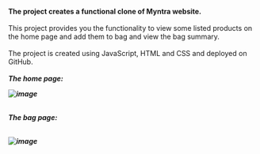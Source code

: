 <b> The project creates a functional clone of Myntra website.</b>
<br>
<br>
This project provides you the functionality to view some listed products on the home page and add them to bag and view the bag summary.
<br>
<br>
The project is created using JavaScript, HTML and CSS and deployed on GitHub.
<br>
<br>
<b> <i>The home page:<b> <i>
<br>

![image](https://github.com/aakragarwal/Myntra-Project/assets/106238858/60b1a5b5-a8bd-45bc-8ca0-e1490cc72e9b)


<br>
<b> <i>The bag page:<b> <i>
<br>
<br>

![image](https://github.com/aakragarwal/Myntra-Project/assets/106238858/9f0e40f7-6d8a-4edf-a1b7-4c318312f91e)



